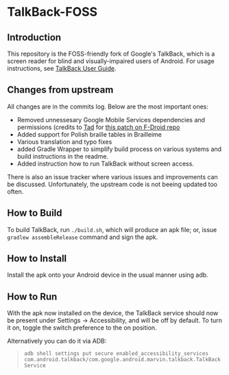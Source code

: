 # TalkBack-FOSS

## Introduction

This repository is the FOSS-friendly fork of Google's TalkBack, which is a screen
reader for blind and visually-impaired users of Android. For usage instructions,
see [TalkBack User Guide](https://support.google.com/accessibility/android/answer/6283677?hl=en).

## Changes from upstream

All changes are in the commits log. Below are the most important ones:

* Removed unnessesary Google Mobile Services dependencies and permissions (credits to [Tad](https://gitlab.com/IratePorcupine) for [this patch on F-Droid repo](https://gitlab.com/fdroid/fdroiddata/-/blob/master/metadata/com.android.talkback/370044210-Remove-GMS-dependency.patch)
* Added support for Polish braille tables in Brailleime
* Various translation and typo fixes
* added Gradle Wrapper to simplify build process on various systems and build instructions in the readme.
* Added instruction how to run TalkBack without screen access.

There is also an issue tracker where various issues and improvements can be discussed. Unfortunately, the upstream code is not beeing updated too often.

## How to Build

To build TalkBack, run `./build.sh`, which will produce an apk file; or, issue `gradlew assembleRelease` command and sign the apk.

## How to Install

Install the apk onto your Android device in the usual manner using adb.

## How to Run

With the apk now installed on the device, the TalkBack service should now be
present under Settings -> Accessibility, and will be off by default. To turn it
on, toggle the switch preference to the on position.

Alternatively you can do it via ADB:

> `adb shell settings put secure enabled_accessibility_services com.android.talkback/com.google.android.marvin.talkback.TalkBackService`

